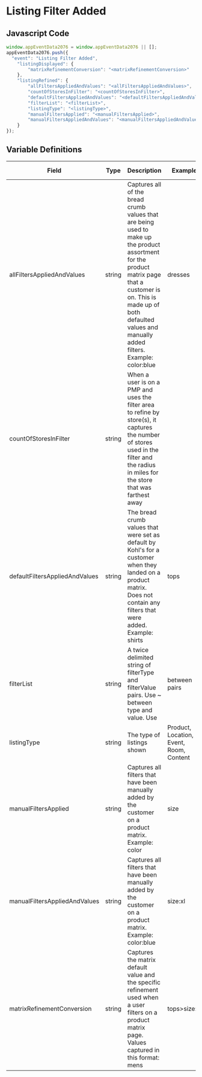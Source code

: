 # Listing Filter Added

### 

## Javascript Code
```js
window.appEventData2076 = window.appEventData2076 || [];
appEventData2076.push({
  "event": "Listing Filter Added",
    "listingDisplayed": {
        "matrixRefinementConversion": "<matrixRefinementConversion>"
    },
    "listingRefined": {
        "allFiltersAppliedAndValues": "<allFiltersAppliedAndValues>",
        "countOfStoresInFilter": "<countOfStoresInFilter>",
        "defaultFiltersAppliedAndValues": "<defaultFiltersAppliedAndValues>",
        "filterList": "<filterList>",
        "listingType": "<listingType>",
        "manualFiltersApplied": "<manualFiltersApplied>",
        "manualFiltersAppliedAndValues": "<manualFiltersAppliedAndValues>"
    }
});
```

## Variable Definitions

|Field|Type|Description|Example|Pattern|Min Length|Max Length|Minimum|Maximum|Multiple Of|
| --- | --- | --- | --- | --- | --- | --- | --- | --- | --- |
|allFiltersAppliedAndValues|string|Captures all of the bread crumb values that are being used to make up the product assortment for the product matrix page that a customer is on. This is made up of both defaulted values and manually added filters. Example: color:blue|dresses|size:xl|tops|women||||||||
|countOfStoresInFilter|string|When a user is on a PMP and uses the filter area to refine by store(s), it captures the number of stores used in the filter and the radius in miles for the store that was farthest away||||||||
|defaultFiltersAppliedAndValues|string|The bread crumb values that were set as default by Kohl's for a customer when they landed on a product matrix. Does not contain any filters that were added. Example: shirts|tops|women||||||||
|filterList|string|A twice delimited string of filterType and filterValue pairs.  Use ~ between type and value.  Use | between pairs|sort~price ascending|color~green|size~medium|||||||
|listingType|string|The type of listings shown|Product, Location, Event, Room, Content|||||||
|manualFiltersApplied|string|Captures all filters that have been manually added by the customer on a product matrix. Example: color|size||||||||
|manualFiltersAppliedAndValues|string|Captures all filters that have been manually added by the customer on a product matrix. Example: color:blue|size:xl||||||||
|matrixRefinementConversion|string|Captures the matrix default value and the specific refinement used when a user filters on a product matrix page. Values captured in this format: mens|tops>size:xl||||||||
